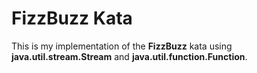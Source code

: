 # FizzBuzz Kata
This is my implementation of the **FizzBuzz** kata using **java.util.stream.Stream** and **java.util.function.Function**.